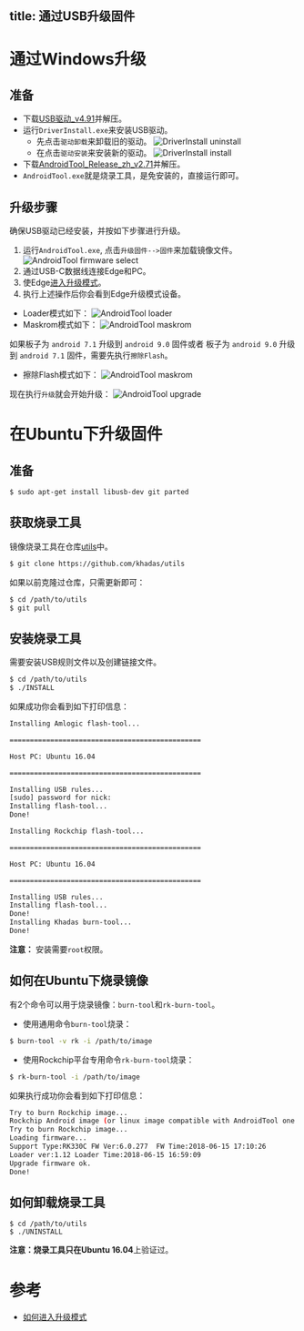 title: 通过USB升级固件
---

# 通过Windows升级

## 准备

* 下载[USB驱动_v4.91](https://dl.khadas.com/Tools/DriverAssitant_v4.91.zip)并解压。
* 运行`DriverInstall.exe`来安装USB驱动。
  * 先点击`驱动卸载`来卸载旧的驱动。
  ![DriverInstall uninstall](/images/edge/DriverInstall_uninstall_zh.png)
  * 在点击`驱动安装`来安装新的驱动。
  ![DriverInstall install](/images/edge/DriverInstall_install_zh.png)
* 下载[AndroidTool_Release_zh_v2.71](https://dl.khadas.com/Tools/AndroidTool_Release_zh_v2.71.zip)并解压。
* `AndroidTool.exe`就是烧录工具，是免安装的，直接运行即可。

## 升级步骤

确保USB驱动已经安装，并按如下步骤进行升级。

1. 运行`AndroidTool.exe`, 点击`升级固件-->固件`来加载镜像文件。
![AndroidTool firmware select](/images/edge/AndroldTool_firmware_zh.png)
2. 通过USB-C数据线连接Edge和PC。
3. 使Edge[进入升级模式](/zh-cn/edge/HowtoBootIntoUpgradeMode.html)。
4. 执行上述操作后你会看到Edge升级模式设备。
* Loader模式如下：
![AndroidTool loader](/images/edge/AndroldTool_loader_zh.png)
* Maskrom模式如下：
![AndroidTool maskrom](/images/edge/AndroldTool_maskrom_zh.png)

如果板子为 `android 7.1` 升级到 `android 9.0` 固件或者
板子为 `android 9.0` 升级到 `android 7.1` 固件，需要先执行`擦除Flash`。
* 擦除Flash模式如下：
![AndroidTool maskrom](/images/edge/AndroidTool_erase_zh.png)

现在执行`升级`就会开始升级：
![AndroidTool upgrade](/images/edge/AndroldTool_upgrade_zh.png)

# 在Ubuntu下升级固件

## 准备

```sh
$ sudo apt-get install libusb-dev git parted
```

## 获取烧录工具

镜像烧录工具在仓库[utils](https://github.com/khadas/utils)中。

```sh
$ git clone https://github.com/khadas/utils
```

如果以前克隆过仓库，只需更新即可：

```sh
$ cd /path/to/utils
$ git pull
```

## 安装烧录工具

需要安装USB规则文件以及创建链接文件。

```sh
$ cd /path/to/utils
$ ./INSTALL
```

如果成功你会看到如下打印信息：

```sh
Installing Amlogic flash-tool...

===============================================

Host PC: Ubuntu 16.04

===============================================

Installing USB rules...
[sudo] password for nick: 
Installing flash-tool...
Done!

Installing Rockchip flash-tool...

===============================================

Host PC: Ubuntu 16.04

===============================================

Installing USB rules...
Installing flash-tool...
Done!
Installing Khadas burn-tool...
Done!
```

**注意：** 安装需要`root`权限。

## 如何在Ubuntu下烧录镜像

有2个命令可以用于烧录镜像：`burn-tool`和`rk-burn-tool`。

* 使用通用命令`burn-tool`烧录：

```sh
$ burn-tool -v rk -i /path/to/image
```

* 使用Rockchip平台专用命令`rk-burn-tool`烧录：

```sh
$ rk-burn-tool -i /path/to/image
```

如果执行成功你会看到如下打印信息：

```sh
Try to burn Rockchip image...
Rockchip Android image (or linux image compatible with AndroidTool one image burning) found!
Try to burn Rockchip image...
Loading firmware...
Support Type:RK330C	FW Ver:6.0.277	FW Time:2018-06-15 17:10:26
Loader ver:1.12	Loader Time:2018-06-15 16:59:09
Upgrade firmware ok.
Done!
```

## 如何卸载烧录工具
```
$ cd /path/to/utils
$ ./UNINSTALL
```

**注意：**烧录工具只在**Ubuntu 16.04**上验证过。

# 参考
* [如何进入升级模式](/zh-cn/edge/HowtoBootIntoUpgradeMode.html)

